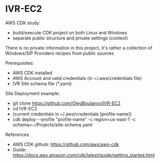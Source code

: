 # IVR-EC2

AWS CDK study:
- build/execute CDK project on both Linux and Windows
- separate public structure and private settings (context)

There is no private information in this project, it's rather a collection of Windows/SIP Providers recipes from public sources

Prerequisites:
- AWS CDK installed
- AWS Account and valid credentials (in ~/.aws/credentials file)
- IVR Site schema file (*.yaml)

Site Deployment example:
- git clone https://github.com/OlegBoulanov/IVR-EC2
- cd IVR-EC2
- (current credentials in ~/.aws/credentials [profile-name])
- cdk deploy --profile "profile-name"  -c region=us-east-1  -c schema=~/Projects/site-schema.yaml


References

- AWS CDK github: https://github.com/aws/aws-cdk
- Guide: https://docs.aws.amazon.com/cdk/latest/guide/getting_started.html
